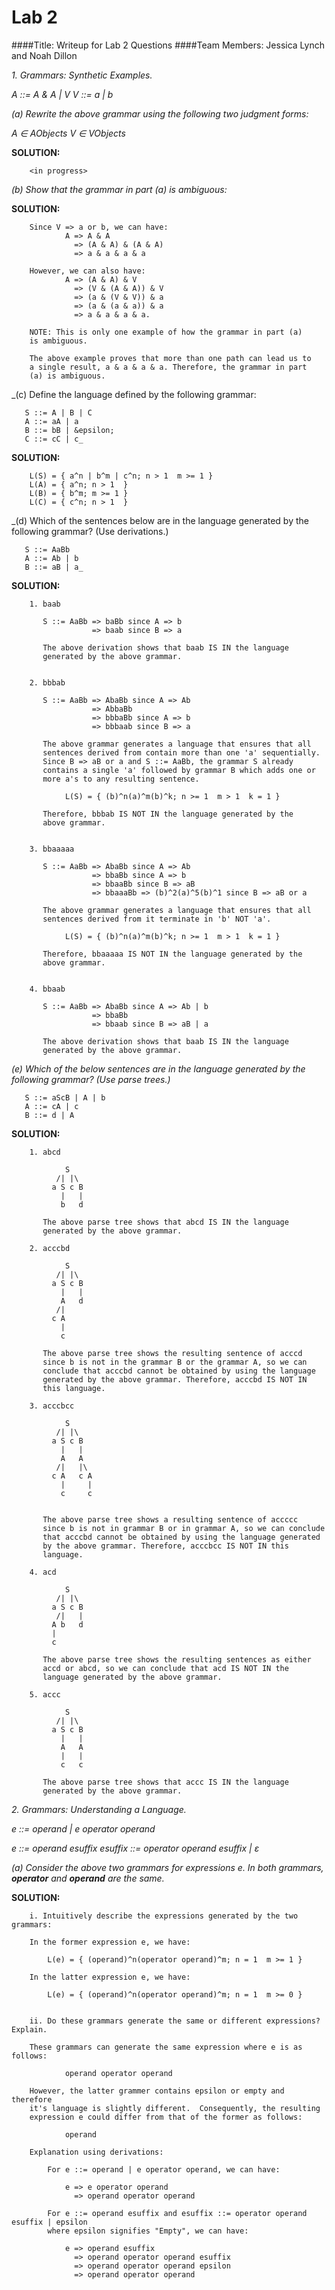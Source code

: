 # Lab 2
####Title:        Writeup for Lab 2 Questions
####Team Members: Jessica Lynch and Noah Dillon


_1. Grammars: Synthetic Examples._ 

_A ::= A & A | V_
_V ::= a | b_

_(a) Rewrite the above grammar using the following two judgment forms:_
    
_A &isin; AObjects_
_V &isin; VObjects_
    
**SOLUTION:**
		
		<in progress>
		


  _(b) Show that the grammar in part (a) is ambiguous:_

**SOLUTION:**
    
		Since V => a or b, we can have: 
				A => A & A 
				  => (A & A) & (A & A) 
				  => a & a & a & a 
				   
		However, we can also have:
				A => (A & A) & V 
				  => (V & (A & A)) & V
				  => (a & (V & V)) & a 
				  => (a & (a & a)) & a 
				  => a & a & a & a.
				  
		NOTE: This is only one example of how the grammar in part (a) 
		is ambiguous.  
		
		The above example proves that more than one path can lead us to
		a single result, a & a & a & a. Therefore, the grammar in part
		(a) is ambiguous.

  _(c) Define the language defined by the following grammar:
  
       S ::= A | B | C
       A ::= aA | a
       B ::= bB | &epsilon;
       C ::= cC | c_

**SOLUTION:**
    
		L(S) = { a^n | b^m | c^n; n > 1  m >= 1 }
		L(A) = { a^n; n > 1  }
		L(B) = { b^m; m >= 1 }
		L(C) = { c^n; n > 1  }

  _(d) Which of the sentences below are in the language generated by the
       following grammar? (Use derivations.)
  
       S ::= AaBb
       A ::= Ab | b
       B ::= aB | a_

**SOLUTION:**
    
		1. baab
		
		   S ::= AaBb => baBb since A => b 
		              => baab since B => a
		   
		   The above derivation shows that baab IS IN the language
		   generated by the above grammar.
	 
	    
	    2. bbbab
	    
	       S ::= AaBb => AbaBb since A => Ab
					  => AbbaBb 
					  => bbbaBb since A => b
					  => bbbaab since B => a
					  
		   The above grammar generates a language that ensures that all 
		   sentences derived from contain more than one 'a' sequentially.
		   Since B => aB or a and S ::= AaBb, the grammar S already 
		   contains a single 'a' followed by grammar B which adds one or
		   more a's to any resulting sentence. 
		   
		        L(S) = { (b)^n(a)^m(b)^k; n >= 1  m > 1  k = 1 }
		        
		   Therefore, bbbab IS NOT IN the language generated by the
		   above grammar.
		
		
		3. bbaaaaa
		
	       S ::= AaBb => AbaBb since A => Ab
					  => bbaBb since A => b
					  => bbaaBb since B => aB
					  => bbaaaBb => (b)^2(a)^5(b)^1 since B => aB or a
		
		   The above grammar generates a language that ensures that all 
		   sentences derived from it terminate in 'b' NOT 'a'. 
		   
		        L(S) = { (b)^n(a)^m(b)^k; n >= 1  m > 1  k = 1 }
		   
		   Therefore, bbaaaaa IS NOT IN the language generated by the
		   above grammar.
		 
		   
		4. bbaab
		
		   S ::= AaBb => AbaBb since A => Ab | b
					  => bbaBb 
					  => bbaab since B => aB | a
		
		   The above derivation shows that baab IS IN the language
		   generated by the above grammar.
		   
_(e) Which of the below sentences are in the language generated by the_
_following grammar? (Use parse trees.)_
  
       S ::= aScB | A | b
       A ::= cA | c
       B ::= d | A

**SOLUTION:**
    
		1. abcd
		
				S
			  /| |\
			 a S c B
			   |   |
			   b   d
			    
		   The above parse tree shows that abcd IS IN the language 
		   generated by the above grammar.
		
		2. acccbd
		
				S
			  /| |\
			 a S c B
			   |   |
			   A   d
			  /|
			 c A
			   |
			   c
		   
		   The above parse tree shows the resulting sentence of acccd
		   since b is not in the grammar B or the grammar A, so we can
		   conclude that acccbd cannot be obtained by using the language
		   generated by the above grammar. Therefore, acccbd IS NOT IN 
		   this language.
		   
		3. acccbcc
		
				S
			  /| |\
			 a S c B
			   |   |
			   A   A
			  /|   |\
			 c A   c A
			   |     |
			   c     c

		
		   The above parse tree shows a resulting sentence of accccc 
		   since b is not in grammar B or in grammar A, so we can conclude 
		   that acccbd cannot be obtained by using the language generated 
		   by the above grammar. Therefore, acccbcc IS NOT IN this 
		   language.
		
		4. acd
		
				S
			  /| |\
			 a S c B
			  /|   |
			 A b   d
			 |
			 c
		   
		   The above parse tree shows the resulting sentences as either
		   accd or abcd, so we can conclude that acd IS NOT IN the
		   language generated by the above grammar.
		   
		5. accc
		   
				S
			  /| |\
			 a S c B
			   |   |
			   A   A
			   |   |
			   c   c
			   
		   The above parse tree shows that accc IS IN the language 
		   generated by the above grammar.   
		   
_2. Grammars: Understanding a Language._

_e ::= operand | e operator operand_
  
_e ::= operand esuffix_
_esuffix ::= operator operand esuffix | &epsilon;_ 

_(a) Consider the above two grammars for expressions e.  In both grammars, **operator**_
_and **operand** are the same._
	    
**SOLUTION:**
  
		i. Intuitively describe the expressions generated by the two grammars:
		
		In the former expression e, we have:
		
			L(e) = { (operand)^n(operator operand)^m; n = 1  m >= 1 }
		
		In the latter expression e, we have:
		
			L(e) = { (operand)^n(operator operand)^m; n = 1  m >= 0 }
		
		
		ii. Do these grammars generate the same or different expressions? Explain.
		
		These grammars can generate the same expression where e is as follows:
				
				operand operator operand
				
		However, the latter grammer contains epsilon or empty and therefore
		it's language is slightly different.  Consequently, the resulting
		expression e could differ from that of the former as follows:
		
				operand
		
		Explanation using derivations:
		
			For e ::= operand | e operator operand, we can have:
			
				e => e operator operand
				  => operand operator operand
		
			For e ::= operand esuffix and esuffix ::= operator operand esuffix | epsilon
			where epsilon signifies "Empty", we can have:
			
				e => operand esuffix
				  => operand operator operand esuffix
				  => operand operator operand epsilon
				  => operand operator operand
       

       






